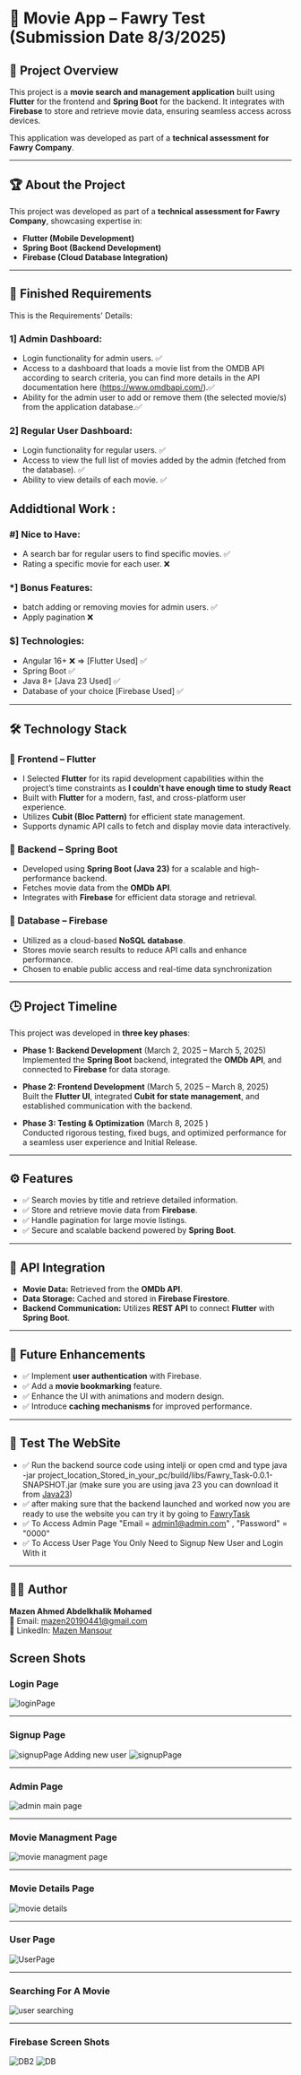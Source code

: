 # 🚀 Movie App – Fawry Test (Submission Date 8/3/2025)

## 📌 Project Overview

This project is a **movie search and management application** built using **Flutter** for the frontend and **Spring Boot** for the backend. It integrates with **Firebase** to store and retrieve movie data, ensuring seamless access across devices.

This application was developed as part of a **technical assessment for Fawry Company**.

---

## 🏆 About the Project
This project was developed as part of a **technical assessment for Fawry Company**, showcasing expertise in:
- **Flutter (Mobile Development)**
- **Spring Boot (Backend Development)**
- **Firebase (Cloud Database Integration)**
  
---

## 🎉 Finished Requirements
This is the Requirements' Details:
### 1] Admin Dashboard:
- Login functionality for admin users. ✅
- Access to a dashboard that loads a movie list from the OMDB API according to search criteria, you can find more details in the API documentation here (https://www.omdbapi.com/).✅
- Ability for the admin user to add or remove them (the selected movie/s) from the application database.✅

### 2] Regular User Dashboard:
- Login functionality for regular users. ✅
- Access to view the full list of movies added by the admin (fetched from the database). ✅
- Ability to view details of each movie. ✅

## Addidtional Work :

### #] Nice to Have:
- A search bar for regular users to find specific movies. ✅
- Rating a specific movie for each user. ❌

### *] Bonus Features:
- batch adding or removing movies for admin users. ✅
- Apply pagination ❌

### $] Technologies:
- Angular 16+ ❌ => [Flutter Used] ✅
- Spring Boot ✅
- Java 8+ [Java 23 Used] ✅
- Database of your choice [Firebase Used] ✅
  
---
## 🛠 Technology Stack

### 🔹 Frontend – Flutter
- I Selected **Flutter** for its rapid development capabilities within the project’s time constraints as **I couldn't have enough time to study React**
- Built with **Flutter** for a modern, fast, and cross-platform user experience.
- Utilizes **Cubit (Bloc Pattern)** for efficient state management.
- Supports dynamic API calls to fetch and display movie data interactively.

### 🔹 Backend – Spring Boot
- Developed using **Spring Boot (Java 23)** for a scalable and high-performance backend.
- Fetches movie data from the **OMDb API**.
- Integrates with **Firebase** for efficient data storage and retrieval.

### 🔹 Database – Firebase
- Utilized as a cloud-based **NoSQL database**.
- Stores movie search results to reduce API calls and enhance performance.
- Chosen to enable public access and real-time data synchronization

---

## 🕒 Project Timeline
This project was developed in **three key phases**:

- **Phase 1: Backend Development** (March 2, 2025 – March 5, 2025)  
  Implemented the **Spring Boot** backend, integrated the **OMDb API**, and connected to **Firebase** for data storage.

- **Phase 2: Frontend Development** (March 5, 2025 – March 8, 2025)  
  Built the **Flutter UI**, integrated **Cubit for state management**, and established communication with the backend.

- **Phase 3: Testing & Optimization** (March 8, 2025 )  
  Conducted rigorous testing, fixed bugs, and optimized performance for a seamless user experience and Initial Release.

---

## ⚙ Features
- ✅ Search movies by title and retrieve detailed information.
- ✅ Store and retrieve movie data from **Firebase**.
- ✅ Handle pagination for large movie listings.
- ✅ Secure and scalable backend powered by **Spring Boot**.

---

## 📡 API Integration
- **Movie Data:** Retrieved from the **OMDb API**.
- **Data Storage:** Cached and stored in **Firebase Firestore**.
- **Backend Communication:** Utilizes **REST API** to connect **Flutter** with **Spring Boot**.

---

## 📌 Future Enhancements
- ✅ Implement **user authentication** with Firebase.
- ✅ Add a **movie bookmarking** feature.
- ✅ Enhance the UI with animations and modern design.
- ✅ Introduce **caching mechanisms** for improved performance.

---

## 🎯 Test The WebSite
- ✅ Run the backend source code using intelji or open cmd and type java -jar project_location_Stored_in_your_pc/build/libs/Fawry_Task-0.0.1-SNAPSHOT.jar (make sure you are using java 23 you can download it from [Java23](https://www.oracle.com/java/technologies/downloads/#jdk23-windows)) 
- ✅ after making sure that the backend launched and worked now you are ready to use the website you can try it by going to [FawryTask](https://mazen20021.github.io/FawryTaskRelease/#/login)
- ✅ To Access Admin Page "Email = admin1@admin.com" , "Password" = "0000"
- ✅ To Access User Page You Only Need to Signup New User and Login With it

---

## 👨‍💻 Author
**Mazen Ahmed Abdelkhalik Mohamed**  
📧 Email: [mazen20190441@gmail.com](mailto:mazen20190441@gmail.com)  
🔗 LinkedIn: [Mazen Mansour](https://www.linkedin.com/in/mazen-mansour-b4726123a/)

## Screen Shots

### Login Page
![loginPage](https://github.com/user-attachments/assets/3689089c-ddd0-48fd-9541-336d1c86a800)

---

### Signup Page
![signupPage Adding new user](https://github.com/user-attachments/assets/80af8cf4-882c-47ba-a39e-ac45ddcc45a9)
![signupPage](https://github.com/user-attachments/assets/39e63df7-e1b6-4ea8-ae2a-ed6a68eda288)

---

### Admin Page
![admin main page](https://github.com/user-attachments/assets/737e79c9-610a-494d-9c50-a67751c4c013)

---

### Movie Managment Page
![movie managment page](https://github.com/user-attachments/assets/77fa028a-f412-46c2-b7ed-6c4696607358)

---

### Movie Details Page
![movie details](https://github.com/user-attachments/assets/730f68d7-f089-4259-b372-fe7edbf12f0f)

---

### User Page
![UserPage](https://github.com/user-attachments/assets/2a619163-82a8-4942-b569-ea858d594d1f)

---

### Searching For A Movie
![user searching](https://github.com/user-attachments/assets/a1d90c4c-58e3-4d14-b4b6-5d596655084d)

---

### Firebase Screen Shots
![DB2](https://github.com/user-attachments/assets/985ab7b8-469d-452d-850a-174451678b2d)
![DB](https://github.com/user-attachments/assets/5d2fa793-5490-4a15-b6ff-d88335e3c324)

